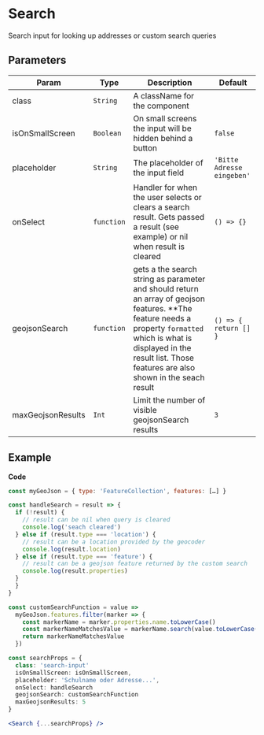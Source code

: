 # Search

Search input for looking up addresses or custom search queries

## Parameters

| Param | Type | Description | Default |
| --- | --- | --- | --- |
| class | `String` | A className for the component | |
| isOnSmallScreen | `Boolean` | On small screens the input will be hidden behind a button | `false` |
| placeholder | `String` | The placeholder of the input field | `'Bitte Adresse eingeben'` |
| onSelect | `function` | Handler for when the user selects or clears a search result. Gets passed a result (see example) or nil when result is cleared | `() => {}` |
| geojsonSearch | `function` | gets a the search string as parameter and should return an array of geojson features. **The feature needs a property `formatted` which is what is displayed in the result list. Those features are also shown in the seach result | `() => { return [] }` |
| maxGeojsonResults | `Int` | Limit the number of visible geojsonSearch results | `3` |

## Example

**Code**

```jsx
const myGeoJson = { type: 'FeatureCollection', features: […] }

const handleSearch = result => {
  if (!result) {
    // result can be nil when query is cleared
    console.log('seach cleared')
  } else if (result.type === 'location') {
    // result can be a location provided by the geocoder
    console.log(result.location)
  } else if (result.type === 'feature') {
    // result can be a geojson feature returned by the custom search
    console.log(result.properties)
  }
  }
}

const customSearchFunction = value =>
  myGeoJson.features.filter(marker => {
    const markerName = marker.properties.name.toLowerCase()
    const markerNameMatchesValue = markerName.search(value.toLowerCase()) !== -1
    return markerNameMatchesValue
  })

const searchProps = {
  class: 'search-input'
  isOnSmallScreen: isOnSmallScreen,
  placeholder: 'Schulname oder Adresse...',
  onSelect: handleSearch
  geojsonSearch: customSearchFunction
  maxGeojsonResults: 5
}

<Search {...searchProps} />
```

